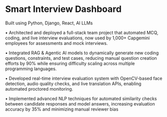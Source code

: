 # Smart Interview Dashboard

Built using Python, Django, React, AI LLMs

• Architected and deployed a full-stack team project that automated MCQ, coding, and live interview evaluations, now used by 1,000+ Capgemini employees for assessments and mock interviews.

• Integrated RAG & Agentic AI models to dynamically generate new coding questions, constraints, and test cases, reducing manual question creation efforts by 90% while ensuring difficulty scaling across multiple programming languages.

• Developed real-time interview evaluation system with OpenCV-based face detection, audio quality checks, and live translation APIs, enabling automated proctored monitoring.

• Implemented advanced NLP techniques for automated similarity checks between candidate responses and model answers, increasing evaluation accuracy by 35% and minimizing manual reviewer bias

